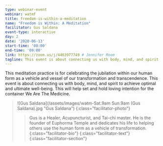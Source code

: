 ```yaml
---
type: webinar-event
webinar: watmf
title: freedom-is-within-a-meditation
name: "Freedom is Within: A Meditation"
facilitator: Gus Saldana
event-type: interactive
day: 2
date: '2020-06-13'
start-time: '08:00'
end-time: '09:00'
link: https://zoom.us/j/4463977749 # Jennifer Room
tagline: This event is about connecting us with body, mind, and spirit to achieve optimal and ultimate well-being. This will help set and hold loving intention for the container We Are The Medicine.
---
```


This meditation practice is for celebrating the jubilation within our human form as a vehicle and vessel of our transformation and transcendence. This event is about connecting us with body, mind, and spirit to achieve optimal and ultimate well-being. This will help set and hold loving intention for the container We Are The Medicine.

> ![Gus Saldana](/assets/images/watm-Sat.9am Sun.9am (Gus Saldana).jpg "Gus Saldana")
> {:class="facilitator-photo"}
>
> > Gus is a Healer, Acupuncturist, and Tai-chi master. He is the founder of Euphorma Temple and dedicates his life to helping others use the human form as a vehicle of transformation.
> > {:class="facilitator-bio"}
> {:class="facilitator-text"}
{:class="facilitator-section"}
